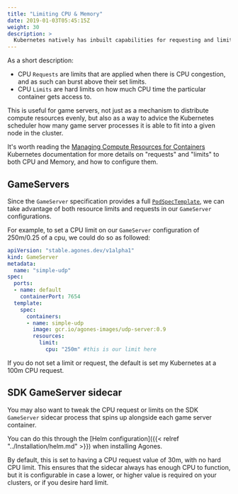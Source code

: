```yaml
---
title: "Limiting CPU & Memory"
date: 2019-01-03T05:45:15Z
weight: 30
description: >
  Kubernetes natively has inbuilt capabilities for requesting and limiting both CPU and Memory usage of running containers.
---
```


As a short description:

- CPU `Requests` are limits that are applied when there is CPU congestion, and as such can burst above their set limits.
- CPU `Limits` are hard limits on how much CPU time the particular container gets access to.

This is useful for game servers, not just as a mechanism to distribute compute resources evenly, but also as a way
to advice the Kubernetes scheduler how many game server processes it is able to fit into a given node in the cluster.

It's worth reading the [Managing Compute Resources for Containers](https://kubernetes.io/docs/concepts/configuration/manage-compute-resources-container/)
Kubernetes documentation for more details on "requests" and "limits" to both CPU and Memory, and how to configure them.

## GameServers

Since the `GameServer` specification provides a full [`PodSpecTemplate`](https://kubernetes.io/docs/reference/generated/kubernetes-api/v1.10/#podtemplatespec-v1-core),
we can take advantage of both resource limits and requests in our `GameServer` configurations. 

For example, to set a CPU limit on our `GameServer` configuration of 250m/0.25 of a cpu, 
we could do so as followed:

```yaml
apiVersion: "stable.agones.dev/v1alpha1"
kind: GameServer
metadata:
  name: "simple-udp"
spec:
  ports:
  - name: default
    containerPort: 7654
  template:
    spec:
      containers:
      - name: simple-udp
        image: gcr.io/agones-images/udp-server:0.9
        resources:
          limit:
            cpu: "250m" #this is our limit here
```

If you do not set a limit or request, the default is set my Kubernetes at a 100m CPU request. 

## SDK GameServer sidecar

You may also want to tweak the CPU request or limits on the SDK `GameServer` sidecar process that spins up alongside
each game server container.

You can do this through the [Helm configuration]({{< relref "../Installation/helm.md" >}}) when installing Agones.

By default, this is set to having a CPU request value of 30m, with no hard CPU limit. This ensures that the sidecar always has enough CPU
to function, but it is configurable in case a lower, or higher value is required on your clusters, or if you desire 
hard limit.

